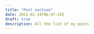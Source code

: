 ```yaml
---
title: "Post section"
date: 2021-02-14T06:47:19Z
draft: true
description: All the list of my posts
---
```


